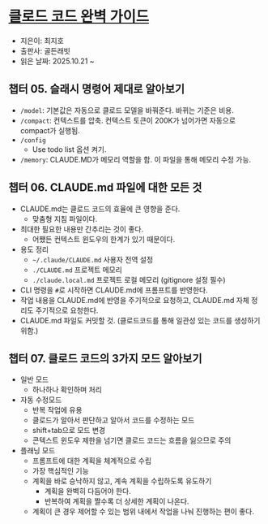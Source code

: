 # [클로드 코드 완벽 가이드](https://search.shopping.naver.com/book/catalog/56356122391?cat_id=50010921&frm=PBOKPRO&query=%ED%81%B4%EB%A1%9C%EB%93%9C+%EC%BD%94%EB%93%9C+%EC%99%84%EB%B2%BD+%EA%B0%80%EC%9D%B4%EB%93%9C&NaPm=ct%3Dmh976i0g%7Cci%3D4526ed68f8b619f09279e19ac8529879d509a197%7Ctr%3Dboknx%7Csn%3D95694%7Chk%3D477ff57cc7249466912daa44500cc06d56c87444)
- 지은이: 최지호
- 출판사: 골든래빗
- 읽은 날짜: 2025.10.21 ~ 


## 챕터 05. 슬래시 명령어 제대로 알아보기
- `/model`: 기본값은 자동으로 클로드 모델을 바꿔준다. 바뀌는 기준은 비용.
- `/compact`: 컨텍스트를 압축. 컨텍스트 토큰이 200K가 넘어가면 자동으로 compact가 실행됨.
- `/config`
  - Use todo list 옵션 켜기.
- `/memory`: CLAUDE.MD가 메모리 역할을 함. 이 파일을 통해 메모리 수정 가능.

## 챕터 06. CLAUDE.md 파일에 대한 모든 것
- CLAUDE.md는 클로드 코드의 효율에 큰 영향을 준다.
  - 맞춤형 지침 파일이다.
- 최대한 필요한 내용만 간추리는 것이 좋다.
  - 어쨌든 컨텍스트 윈도우의 한계가 있기 때문이다.
- 용도 정리
  - `~/.claude/CLAUDE.md` 사용자 전역 설정
  - `./CLAUDE.md` 프로젝트 메모리
  - `./claude.local.md` 프로젝트 로컬 메모리 (gitignore 설정 필수)
- CLI 명령을 `#`로 시작하면 CLAUDE.md에 프롬프트를 반영한다.
- 작업 내용을 CLAUDE.md에 반영을 주기적으로 요청하고, CLAUDE.md 자체 정리도 주기적으로 요청한다.
- CLAUDE.md 파일도 커밋할 것. (클로드코드를 통해 일관성 있는 코드를 생성하기 위함.)

## 챕터 07. 클로드 코드의 3가지 모드 알아보기
- 일반 모드
  - 하나하나 확인하며 처리
- 자동 수정모드
  - 반복 작업에 유용
  - 클로드가 알아서 판단하고 알아서 코드를 수정하는 모드
  - shift+tab으로 모드 변경
  - 콘텍스트 윈도우 제한을 넘기면 클로드 코드는 흐름을 잃으므로 주의
- 플래닝 모드
  - 프롬프트에 대한 계획을 체계적으로 수립
  - 가장 핵심적인 기능
  - 계획을 바로 승낙하지 않고, 계속 계획을 수립하도록 유도하기
    - 계획을 완벽히 다듬어야 한다.
    - 반복하여 계획을 짤수록 더 상세한 계획이 나온다.
  - 계획이 큰 경우 제어할 수 있는 범위 내에서 작업을 나눠 진행하는 편이 좋다.
